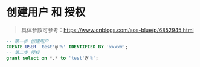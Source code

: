 # 创建用户 和 授权

> 具体参数可参考：https://www.cnblogs.com/sos-blue/p/6852945.html

```sql
-- 第一步 创建用户
CREATE USER 'test'@'%' IDENTIFIED BY 'xxxxx';
-- 第二步 授权
grant select on *.* to 'test'@'%';
```
